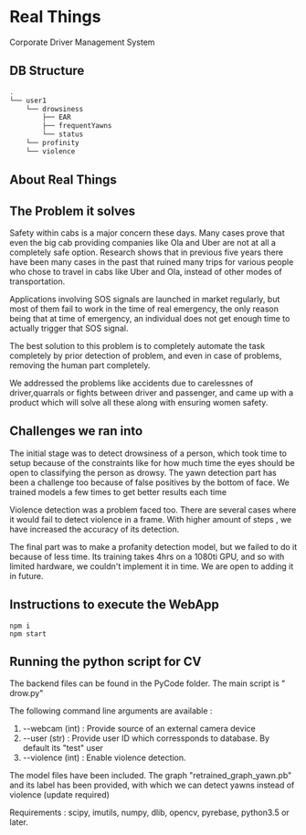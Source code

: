 # Real Things

Corporate Driver Management System

## DB Structure

```sh
.
└── user1
    └── drowsiness
        ├── EAR
        ├── frequentYawns
        └── status
    └── profinity
    └── violence
```

## About Real Things



## The Problem it solves

Safety within cabs is a major concern these days. Many cases prove that even the big cab providing companies like Ola and Uber are not at all a completely safe option. Research shows that in previous five years there have been many cases in the past that ruined many trips for various people who chose to travel in cabs like Uber and Ola, instead of other modes of transportation.

Applications involving SOS signals are launched in market regularly, but most of them fail to work in the time of real emergency, the only reason being that at time of emergency, an individual does not get enough time to actually trigger that SOS signal. 

The best solution to this problem is to completely automate the task completely by prior detection of problem, and even in case of problems, removing the human part completely. 

We addressed the problems like accidents due to carelessnes of driver,quarrals or fights between driver and passenger, and came up with a product which will solve all these along with ensuring women safety.

## Challenges we ran into

The initial stage was to detect drowsiness of a person, which took time to setup because of the constraints like for how much time the eyes should be open to classifying the person as drowsy. The yawn detection part has been a challenge too because of false positives by the bottom of face. We trained models a few times to get better results each time

Violence detection was a problem faced too. There are several cases where it would fail to detect violence in a frame. With  higher amount of steps , we have increased the accuracy of its detection.

The final part was to make a profanity detection model, but we failed to do it because of less time. Its training takes 4hrs on a 1080ti GPU, and so with limited hardware, we couldn't implement it in time. We are open to adding it in future.

## Instructions to execute the WebApp

```
npm i
npm start
```
## Running the python script for CV

The backend files can be found in the PyCode folder. The main script is "
drow.py"

The following command line arguments are available :
1. --webcam (int) : Provide source of an external camera device
2. --user (str) : Provide user ID which corressponds to database. By default its "test" user
3. --violence (int) : Enable violence detection. 

The model files have been included. The graph "retrained_graph_yawn.pb" and its label has been provided, with which we can detect yawns instead of violence (update required)

Requirements : scipy, imutils, numpy, dlib, opencv, pyrebase, python3.5 or later.